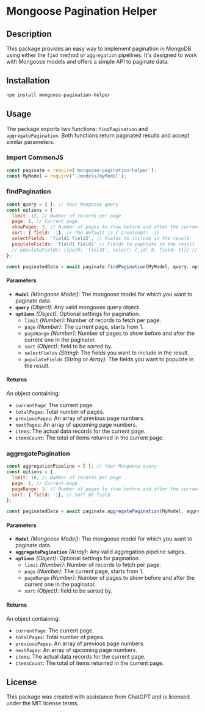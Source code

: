 # Mongoose Pagination Helper

## Description
This package provides an easy way to implement pagination in MongoDB using either the `find` method or `aggregation` pipelines. It's designed to work with Mongoose models and offers a simple API to paginate data.

## Installation
```bash
npm install mongoose-pagination-helper
```

## Usage
The package exports two functions: `findPagination` and `aggregatePagination`. Both functions return paginated results and accept similar parameters.

### Import CommonJS
```javascript
const paginate = require('mongoose-pagination-helper');
const MyModel = require('./models/myModel');
```

### findPagination
```javascript
const query = { }; // Your Mongoose query
const options = {
  limit: 12, // Number of records per page
  page: 1, // Current page
  showPages: 3, // Number of pages to show before and after the current page
  sort: { field: -1}, // The default is { createdAt: -1}
  selectFields: 'field1 field2', // Fields to include in the result
  populateFields: 'field1 field2' // Fields to populate in the result
  // populateFields: [{path: 'field1', select: {_id: 0, field: 1}}] // Another way to use populate in the result
};

const paginatedData = await paginate.findPagination(MyModel, query, options);
```
#### Parameters

- **`Model`** *(Mongoose Model)*: The mongoose model for which you want to paginate data.
- **`query`** *(Object)*: Any valid mongoose query object.
- **`options`** *(Object)*: Optional settings for pagination.
  - `limit` *(Number)*: Number of records to fetch per page.
  - `page` *(Number)*: The current page, starts from 1.
  - `pageRange` *(Number)*: Number of pages to show before and after the current one in the paginator.
  - `sort` *(Object)*: field to be sorted by.
  - `selectFields` *(String)*: The fields you want to include in the result.
  - `populateFields` *(String or Array)*: The fields you want to populate in the result.

#### Returns

An object containing:
- `currentPage`: The current page.
- `totalPages`: Total number of pages.
- `previousPages`: An array of previous page numbers.
- `nextPages`: An array of upcoming page numbers.
- `items`: The actual data records for the current page.
- `itemsCount`: The total of items returned in the current page.

### aggregatePagination
```javascript
const aggregationPipeline = [ ]; // Your Mongoose query
const options = {
  limit: 10, // Number of records per page
  page: 1, // Current page
  pageRange: 3, // Number of pages to show before and after the current page
  sort: { field: -1}, // Sort bt field
};

const paginatedData = await paginate.aggregatePagination(MyModel, aggregatePagination, options);
```
#### Parameters

- **`Model`** *(Mongoose Model)*: The mongoose model for which you want to paginate data.
- **`aggregatePagination`** *(Array)*: Any valid aggregation pipeline satges.
- **`options`** *(Object)*: Optional settings for pagination.
  - `limit` *(Number)*: Number of records to fetch per page.
  - `page` *(Number)*: The current page, starts from 1.
  - `pageRange` *(Number)*: Number of pages to show before and after the current one in the paginator.
  - `sort` *(Object)*: field to be sorted by.

#### Returns

An object containing:
- `currentPage`: The current page.
- `totalPages`: Total number of pages.
- `previousPages`: An array of previous page numbers.
- `nextPages`: An array of upcoming page numbers.
- `items`: The actual data records for the current page.
- `itemsCount`: The total of items returned in the current page.


## License

This package was created with assistance from ChatGPT and is licensed under the MIT license terms.
